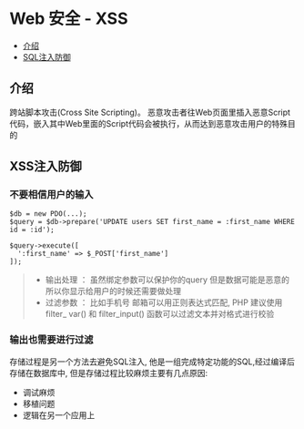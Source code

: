 # Web 安全 - XSS

- [介绍](#introduction)
- [SQL注入防御](#person-ssl)

<a name="introduction"></a>
## 介绍
跨站脚本攻击(Cross Site Scripting)。 恶意攻击者往Web页面里插入恶意Script代码，嵌入其中Web里面的Script代码会被执行，从而达到恶意攻击用户的特殊目的

## XSS注入防御

### 不要相信用户的输入


```
$db = new PDO(...);
$query = $db->prepare('UPDATE users SET first_name = :first_name WHERE id = :id');

$query->execute([
  ':first_name' => $_POST['first_name']
]);
```

>  - 输出处理 ： 虽然绑定参数可以保护你的query 但是数据可能是恶意的 所以你显示给用户的时候还需要做处理
>  - 过滤参数 ： 比如手机号 邮箱可以用正则表达式匹配, PHP 建议使用 filter_ var() 和 filter_input() 函数可以过滤文本并对格式进行校验

 
### 输出也需要进行过滤
存储过程是另一个方法去避免SQL注入, 他是一组完成特定功能的SQL,经过编译后存储在数据库中, 但是存储过程比较麻烦主要有几点原因:
- 调试麻烦
- 移植问题
- 逻辑在另一个应用上
